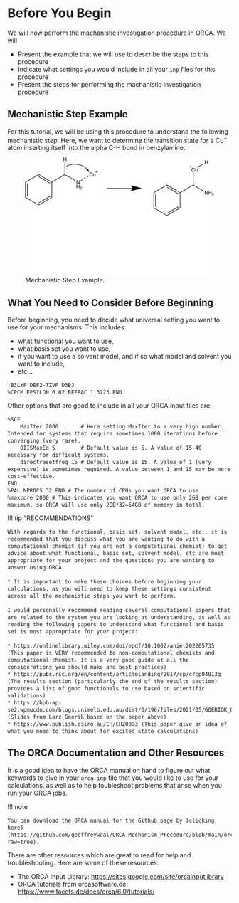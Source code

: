 # Before You Begin

We will now perform the machanistic investigation procedure in ORCA. We will 

* Present the example that we will use to describe the steps to this procedure
* Indicate what settings you would include in all your ``inp`` files for this procedure
* Present the steps for performing the machanistic investigation procedure

## Mechanistic Step Example

For this tutorial, we will be using this procedure to understand the following mechanistic step. Here, we want to determine the transition state for a Cu<sup>+</sup> atom inserting itself into the alpha C-H bond in benzylamine. 

<figure markdown="span">
    <img src="Figures/Mechanistic_Step_Example/Split_Mechanistic_Steps_Step_2.png?raw=true#only-light" alt="Mechanistic Step Example" width="600"/>
    <img src="Figures/Mechanistic_Step_Example/Split_Mechanistic_Steps_Step_2_Dark.png?raw=true#only-dark"  alt="Mechanistic Step Example" width="600"/>
    <figcaption>Mechanistic Step Example.</figcaption>
</figure>

## What You Need to Consider Before Beginning

Before beginning, you need to decide what universal setting you want to use for your mechanisms. This includes:

* what functional you want to use, 
* what basis set you want to use, 
* if you want to use a solvent model, and if so what model and solvent you want to include, 
* etc...

```title="Example of functional, basis set, and solvent model included in the ORCA input script."
!B3LYP DEF2-TZVP D3BJ
%CPCM EPSILON 6.02 REFRAC 1.3723 END
```

Other options that are good to include in all your ORCA input files are:

```title="Options that are good to add into your ORCA input files. You may need to change these if you have convergence issues."
%SCF
    MaxIter 2000       # Here setting MaxIter to a very high number. Intended for systems that require sometimes 1000 iterations before converging (very rare).
    DIISMaxEq 5        # Default value is 5. A value of 15-40 necessary for difficult systems.
    directresetfreq 15 # Default value is 15. A value of 1 (very expensive) is sometimes required. A value between 1 and 15 may be more cost-effective.
END
%PAL NPROCS 32 END # The number of CPUs you want ORCA to use
%maxcore 2000 # This indicates you want ORCA to use only 2GB per core maximum, so ORCA will use only 2GB*32=64GB of memory in total.
```

!!! tip "RECOMMENDATIONS"

    With regards to the functional, basis set, solvent model, etc., it is recommended that you discuss what you are wanting to do with a computational chemist (if you are not a computational chemist) to get advice about what functional, basis set, solvent model, etc are most appropriate for your project and the questions you are wanting to answer using ORCA. 

    * It is important to make these choices before beginning your calculations, as you will need to keep these settings consistent across all the mechanistic steps you want to perform. 

    I would personally recommend reading several computational papers that are related to the system you are looking at understanding, as well as reading the following papers to understand what functional and basis set is most appropriate for your project:
    
    * https://onlinelibrary.wiley.com/doi/epdf/10.1002/anie.202205735 (This paper is VERY recommended to non-computational chemists and computational chemist. It is a very good guide at all the considerations you should make and best practices)
    * https://pubs.rsc.org/en/content/articlelanding/2017/cp/c7cp04913g (The results section (particularly the end of the results section) provides a list of good functionals to use based on scientific validations)
    * https://bpb-ap-se2.wpmucdn.com/blogs.unimelb.edu.au/dist/0/196/files/2021/05/GOERIGK_GroundStateDFT_RACI2021_handout.pdf (Slides from Larz Goerik based on the paper above)
    * https://www.publish.csiro.au/CH/CH20093 (This paper give an idea of what you need to think about for excited state calculations)

## The ORCA Documentation and Other Resources

It is a good idea to have the ORCA manual on hand to figure out what keywords to give in your ``orca.inp`` file that you would like to use for your calculations, as well as to help toubleshoot problems that arise when you run your ORCA jobs. 

!!! note

    You can download the ORCA manual for the Github page by [clicking here](https://github.com/geoffreyweal/ORCA_Mechanism_Procedure/blob/main/orca_manual_6_1_0.pdf?raw=true).

There are other resources which are great to read for help and troubleshooting. Here are some of these resources:

* The ORCA Input Library: https://sites.google.com/site/orcainputlibrary
* ORCA tutorials from orcasoftware.de: https://www.faccts.de/docs/orca/6.0/tutorials/



